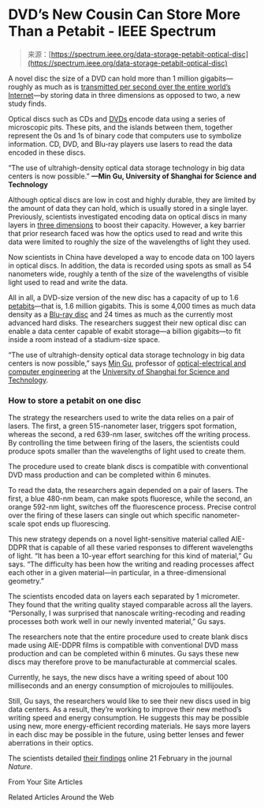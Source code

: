 <!--yml
category: 未分类
date: 2024-05-29 13:21:09
-->

# DVD’s New Cousin Can Store More Than a Petabit - IEEE Spectrum

> 来源：[https://spectrum.ieee.org/data-storage-petabit-optical-disc](https://spectrum.ieee.org/data-storage-petabit-optical-disc)

A novel disc the size of a DVD can hold more than 1 million gigabits—roughly as much as is [transmitted per second over the entire world’s Internet](https://www.washingtonpost.com/technology/2022/10/27/laser-powered-chip-internet-data-transfer/)—by storing data in three dimensions as opposed to two, a new study finds.

Optical discs such as CDs and [DVDs](https://spectrum.ieee.org/fivedimensional-dvd-could-store-16-terabytes) encode data using a series of microscopic pits. These pits, and the islands between them, together represent the 0s and 1s of binary code that computers use to symbolize information. CD, DVD, and Blu-ray players use lasers to read the data encoded in these discs.

“The use of ultrahigh-density optical data storage technology in big data centers is now possible.” **—Min Gu, University of Shanghai for Science and Technology**

Although optical discs are low in cost and highly durable, they are limited by the amount of data they can hold, which is usually stored in a single layer. Previously, scientists investigated encoding data on optical discs in many layers in [three dimensions](https://spectrum.ieee.org/racetrack-memory) to boost their capacity. However, a key barrier that prior research faced was how the optics used to read and write this data were limited to roughly the size of the wavelengths of light they used.

Now scientists in China have developed a way to encode data on 100 layers in optical discs. In addition, the data is recorded using spots as small as 54 nanometers wide, roughly a tenth of the size of the wavelengths of visible light used to read and write the data.

All in all, a DVD-size version of the new disc has a capacity of up to 1.6 [petabits](https://spectrum.ieee.org/frequency-comb)—that is, 1.6 million gigabits. This is some 4,000 times as much data density as a [Blu-ray disc](https://spectrum.ieee.org/the-consumer-electronics-hall-of-fame-samsung-bdp1000) and 24 times as much as the currently most advanced hard disks. The researchers suggest their new optical disc can enable a data center capable of exabit storage—a billion gigabits—to fit inside a room instead of a stadium-size space.

“The use of ultrahigh-density optical data storage technology in big data centers is now possible,” says [Min Gu](https://en.wikipedia.org/wiki/Min_Gu), professor of [optical-electrical and computer engineering](https://www.atse.org.au/news-and-events/article/min-gu-appointed-executive-chancellor-in-shanghai/) at the [University of Shanghai for Science and Technology](https://en.wikipedia.org/wiki/University_of_Shanghai_for_Science_and_Technology).

### How to store a petabit on one disc

The strategy the researchers used to write the data relies on a pair of lasers. The first, a green 515-nanometer laser, triggers spot formation, whereas the second, a red 639-nm laser, switches off the writing process. By controlling the time between firing of the lasers, the scientists could produce spots smaller than the wavelengths of light used to create them.

The procedure used to create blank discs is compatible with conventional DVD mass production and can be completed within 6 minutes.

To read the data, the researchers again depended on a pair of lasers. The first, a blue 480-nm beam, can make spots fluoresce, while the second, an orange 592-nm light, switches off the fluorescence process. Precise control over the firing of these lasers can single out which specific nanometer-scale spot ends up fluorescing.

This new strategy depends on a novel light-sensitive material called AIE-DDPR that is capable of all these varied responses to different wavelengths of light. “It has been a 10-year effort searching for this kind of material,” Gu says. “The difficulty has been how the writing and reading processes affect each other in a given material—in particular, in a three-dimensional geometry.”

The scientists encoded data on layers each separated by 1 micrometer. They found that the writing quality stayed comparable across all the layers. “Personally, I was surprised that nanoscale writing-recoding and reading processes both work well in our newly invented material,” Gu says.

The researchers note that the entire procedure used to create blank discs made using AIE-DDPR films is compatible with conventional DVD mass production and can be completed within 6 minutes. Gu says these new discs may therefore prove to be manufacturable at commercial scales.

Currently, he says, the new discs have a writing speed of about 100 milliseconds and an energy consumption of microjoules to millijoules.

Still, Gu says, the researchers would like to see their new discs used in big data centers. As a result, they’re working to improve their new method’s writing speed and energy consumption. He suggests this may be possible using new, more energy-efficient recording materials. He says more layers in each disc may be possible in the future, using better lenses and fewer aberrations in their optics.

The scientists detailed [their findings](https://www.nature.com/articles/s41586-023-06980-y) online 21 February in the journal *Nature*.

From Your Site Articles

Related Articles Around the Web